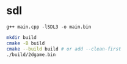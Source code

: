 # sdl

`g++ main.cpp -lSDL3 -o main.bin`

```bash
mkdir build
cmake -B build
cmake --build build # or add --clean-first
./build/2dgame.bin
```
